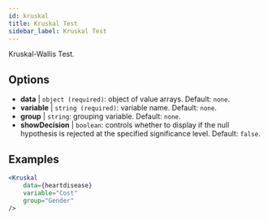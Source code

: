 ```yaml
---
id: kruskal
title: Kruskal Test
sidebar_label: Kruskal Test
---
```


Kruskal-Wallis Test.

## Options

* __data__ | `object (required)`: object of value arrays. Default: `none`.
* __variable__ | `string (required)`: variable name. Default: `none`.
* __group__ | `string`: grouping variable. Default: `none`.
* __showDecision__ | `boolean`: controls whether to display if the null hypothesis is rejected at the specified significance level. Default: `false`.


## Examples

```jsx live
<Kruskal
    data={heartdisease} 
    variable="Cost"
    group="Gender"
/>
```
